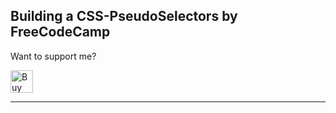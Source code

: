 ## Building a CSS-PseudoSelectors by FreeCodeCamp 

Want to support me?

<a href='https://ko-fi.com/Y8Y7FYSLB' target='_blank'><img height='36' style='border:0px;height:36px;' src='https://storage.ko-fi.com/cdn/kofi2.png?v=3' border='0' alt='Buy Me a Coffee at ko-fi.com' /></a>


---